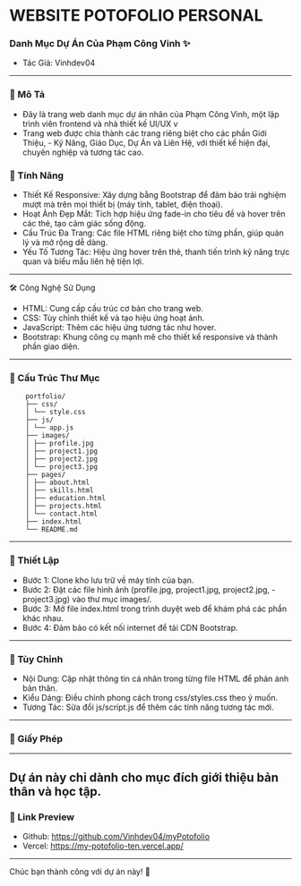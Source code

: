 # WEBSITE POTOFOLIO PERSONAL

### Danh Mục Dự Án Của Phạm Công Vinh ✨

- Tác Giả: Vinhdev04

---

### 🌟 Mô Tả

- Đây là trang web danh mục dự án nhân của Phạm Công Vinh, một lập trình viên frontend và nhà thiết kế UI/UX v
- Trang web được chia thành các trang riêng biệt cho các phần Giới Thiệu, - Kỹ Năng, Giáo Dục, Dự Án và Liên Hệ, với thiết kế hiện đại, chuyên nghiệp và tương tác cao.

### 🚀 Tính Năng

- Thiết Kế Responsive: Xây dựng bằng Bootstrap để đảm bảo trải nghiệm mượt mà trên mọi thiết bị (máy tính, tablet, điện thoại).
- Hoạt Ảnh Đẹp Mắt: Tích hợp hiệu ứng fade-in cho tiêu đề và hover trên các thẻ, tạo cảm giác sống động.
- Cấu Trúc Đa Trang: Các file HTML riêng biệt cho từng phần, giúp quản lý và mở rộng dễ dàng.
- Yếu Tố Tương Tác: Hiệu ứng hover trên thẻ, thanh tiến trình kỹ năng trực quan và biểu mẫu liên hệ tiện lợi.

---

🛠️ Công Nghệ Sử Dụng

- HTML: Cung cấp cấu trúc cơ bản cho trang web.
- CSS: Tùy chỉnh thiết kế và tạo hiệu ứng hoạt ảnh.
- JavaScript: Thêm các hiệu ứng tương tác như hover.
- Bootstrap: Khung công cụ mạnh mẽ cho thiết kế responsive và thành phần giao diện.

---

### 📂 Cấu Trúc Thư Mục

```
    portfolio/
    ├── css/
    │ └── style.css
    ├── js/
    │ └── app.js
    ├── images/
    │ ├── profile.jpg
    │ ├── project1.jpg
    │ ├── project2.jpg
    │ └── project3.jpg
    ├── pages/
    │ ├── about.html
    │ ├── skills.html
    │ ├── education.html
    │ ├── projects.html
    │ └── contact.html
    ├── index.html
    └── README.md
```

---

### 🎯 Thiết Lập

- Bước 1: Clone kho lưu trữ về máy tính của bạn.
- Bước 2: Đặt các file hình ảnh (profile.jpg, project1.jpg, project2.jpg, - project3.jpg) vào thư mục images/.
- Bước 3: Mở file index.html trong trình duyệt web để khám phá các phần khác nhau.
- Bước 4: Đảm bảo có kết nối internet để tải CDN Bootstrap.

---

### 🎨 Tùy Chỉnh

- Nội Dung: Cập nhật thông tin cá nhân trong từng file HTML để phản ánh bản thân.
- Kiểu Dáng: Điều chỉnh phong cách trong css/styles.css theo ý muốn.
- Tương Tác: Sửa đổi js/script.js để thêm các tính năng tương tác mới.

---

### 📜 Giấy Phép

---

## Dự án này chỉ dành cho mục đích giới thiệu bản thân và học tập.

### 🔗 Link Preview

- Github: https://github.com/Vinhdev04/myPotofolio
- Vercel: https://my-potofolio-ten.vercel.app/

---

Chúc bạn thành công với dự án này! 🚀
